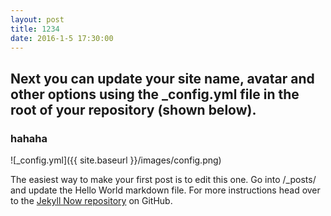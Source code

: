 ```yaml
---
layout: post
title: 1234
date: 2016-1-5 17:30:00
---
```


## Next you can update your site name, avatar and other options using the _config.yml file in the root of your repository (shown below).
### hahaha

![_config.yml]({{ site.baseurl }}/images/config.png)

The easiest way to make your first post is to edit this one. Go into /_posts/ and update the Hello World markdown file. For more instructions head over to the [Jekyll Now repository](https://github.com/barryclark/jekyll-now) on GitHub.

